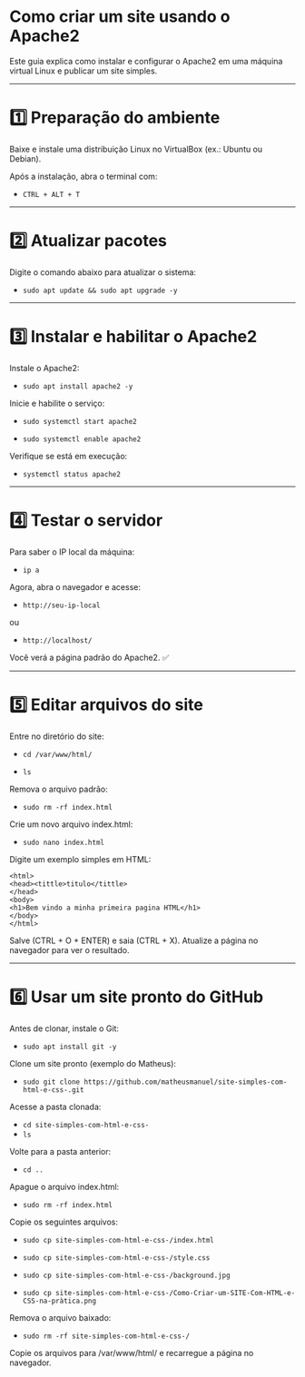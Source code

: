 # Como criar um site usando o Apache2

Este guia explica como instalar e configurar o Apache2 em uma máquina virtual Linux e publicar um site simples.

---

# 1️⃣ Preparação do ambiente

Baixe e instale uma distribuição Linux no VirtualBox (ex.: Ubuntu ou Debian).

Após a instalação, abra o terminal com:

- ```CTRL + ALT + T```

---

# 2️⃣ Atualizar pacotes

Digite o comando abaixo para atualizar o sistema:

- ```sudo apt update && sudo apt upgrade -y```

---

# 3️⃣ Instalar e habilitar o Apache2

Instale o Apache2:

- ```sudo apt install apache2 -y```


Inicie e habilite o serviço:

- ```sudo systemctl start apache2```
  
- ```sudo systemctl enable apache2```


Verifique se está em execução:

- ```systemctl status apache2```

---

# 4️⃣ Testar o servidor

Para saber o IP local da máquina:

- ```ip a```


Agora, abra o navegador e acesse:

- ```http://seu-ip-local```
  
ou

- ```http://localhost/```

Você verá a página padrão do Apache2. ✅

---

# 5️⃣ Editar arquivos do site

Entre no diretório do site:

- ```cd /var/www/html/```
  
- ```ls```

Remova o arquivo padrão:

- ```sudo rm -rf index.html```

Crie um novo arquivo index.html:

- ```sudo nano index.html```

Digite um exemplo simples em HTML:
```
<html>
<head><tittle>titulo</tittle>
</head>
<body>
<h1>Bem vindo a minha primeira pagina HTML</h1>
</body>
</html>
```
Salve (CTRL + O + ENTER) e saia (CTRL + X).
Atualize a página no navegador para ver o resultado.

---

# 6️⃣ Usar um site pronto do GitHub

Antes de clonar, instale o Git:

- ```sudo apt install git -y```

Clone um site pronto (exemplo do Matheus):

- ```sudo git clone https://github.com/matheusmanuel/site-simples-com-html-e-css-.git```

Acesse a pasta clonada:

- ```cd site-simples-com-html-e-css-```
- ```ls```

Volte para a pasta anterior: 

- ```cd ..```
  
Apague o arquivo index.html:

- ```sudo rm -rf index.html```
  
Copie os seguintes arquivos:

- ```sudo cp site-simples-com-html-e-css-/index.html```

- ```sudo cp site-simples-com-html-e-css-/style.css```

- ```sudo cp site-simples-com-html-e-css-/background.jpg```

- ```sudo cp site-simples-com-html-e-css-/Como-Criar-um-SITE-Com-HTML-e-CSS-na-pràtica.png```

Remova o arquivo baixado:

- ```sudo rm -rf site-simples-com-html-e-css-/```
  
Copie os arquivos para /var/www/html/ e recarregue a página no navegador.
